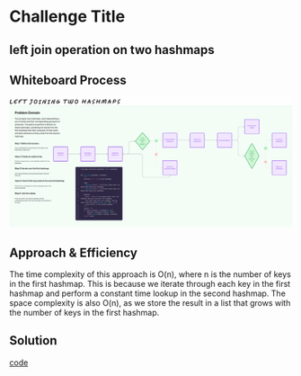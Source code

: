# Challenge Title

## left join operation on two hashmaps

## Whiteboard Process

![WhiteBoard](WhiteBoard.png)

## Approach & Efficiency

The time complexity of this approach is O(n), where n is the number of keys in the first hashmap. This is because we iterate through each key in the first hashmap and perform a constant time lookup in the second hashmap. The space complexity is also O(n), as we store the result in a list that grows with the number of keys in the first hashmap.

## Solution

[code](/python/code_challenges/hashtable_left_join.py)

